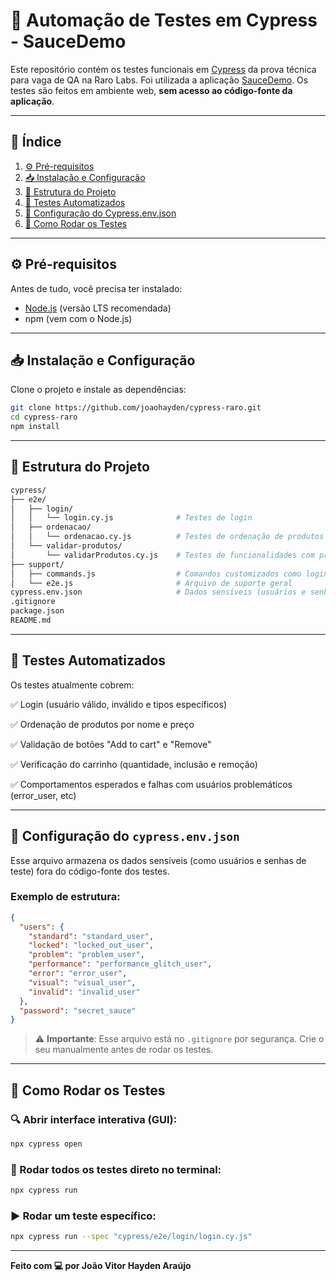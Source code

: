 # 🚀 Automação de Testes em Cypress - SauceDemo

Este repositório contém os testes funcionais em [Cypress](https://www.cypress.io/) da prova técnica para vaga de QA na Raro Labs. Foi utilizada a aplicação [SauceDemo](https://www.saucedemo.com/). Os testes são feitos em ambiente web, **sem acesso ao código-fonte da aplicação**.

---

## 📌 Índice

1. [⚙️ Pré-requisitos](#%EF%B8%8F-pré-requisitos)  
2. [📥 Instalação e Configuração](#-instalação-e-configuração)  
3. [📂 Estrutura do Projeto](#-estrutura-do-projeto)  
4. [🧪 Testes Automatizados](#-testes-automatizados)  
5. [🔐 Configuração do Cypress.env.json](#-configuração-do-cypressenvjson)  
6. [🚀 Como Rodar os Testes](#-como-rodar-os-testes)  

---

## ⚙️ Pré-requisitos

Antes de tudo, você precisa ter instalado:

- [Node.js](https://nodejs.org/) (versão LTS recomendada)
- npm (vem com o Node.js)

---

## 📥 Instalação e Configuração

Clone o projeto e instale as dependências:

```bash
git clone https://github.com/joaohayden/cypress-raro.git
cd cypress-raro
npm install
```

---

## 📂 Estrutura do Projeto

```bash
cypress/
├── e2e/
│   ├── login/
│   │   └── login.cy.js              # Testes de login
│   ├── ordenacao/
│   │   └── ordenacao.cy.js          # Testes de ordenação de produtos
│   └── validar-produtos/
│       └── validarProdutos.cy.js    # Testes de funcionalidades com produtos
├── support/
│   ├── commands.js                  # Comandos customizados como login
│   └── e2e.js                       # Arquivo de suporte geral
cypress.env.json                     # Dados sensíveis (usuários e senhas)
.gitignore
package.json
README.md
```

---

## 🧪 Testes Automatizados

Os testes atualmente cobrem:

✅ Login (usuário válido, inválido e tipos específicos)

✅ Ordenação de produtos por nome e preço

✅ Validação de botões "Add to cart" e "Remove"

✅ Verificação do carrinho (quantidade, inclusão e remoção)

✅ Comportamentos esperados e falhas com usuários problemáticos (error_user, etc)

---

## 🔐 Configuração do `cypress.env.json`

Esse arquivo armazena os dados sensíveis (como usuários e senhas de teste) fora do código-fonte dos testes.

### Exemplo de estrutura:

```json
{
  "users": {
    "standard": "standard_user",
    "locked": "locked_out_user",
    "problem": "problem_user",
    "performance": "performance_glitch_user",
    "error": "error_user",
    "visual": "visual_user",
    "invalid": "invalid_user"
  },
  "password": "secret_sauce"
}
```

> ⚠️ **Importante**: Esse arquivo está no `.gitignore` por segurança. Crie o seu manualmente antes de rodar os testes.

---

## 🚀 Como Rodar os Testes

### 🔍 Abrir interface interativa (GUI):

```bash
npx cypress open
```

### 🧪 Rodar todos os testes direto no terminal:

```bash
npx cypress run
```

### ▶️ Rodar um teste específico:

```bash
npx cypress run --spec "cypress/e2e/login/login.cy.js"
```

---

**Feito com 💻 por João Vitor Hayden Araújo**
